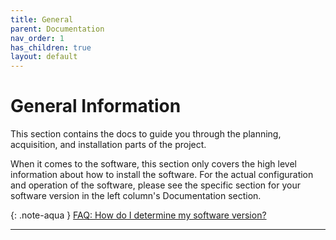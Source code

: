 ```yaml
---
title: General
parent: Documentation
nav_order: 1
has_children: true
layout: default
---
```


# General Information

This section contains the docs to guide you through the planning, acquisition, and installation parts of the project.  

When it comes to the software, this section only covers the high level information about how to install the software.  For the actual configuration and operation of the software, please see the specific section for your software version in the left column's Documentation section.


{: .note-aqua }
[FAQ: How do I determine my software version?]({{site.baseurl}}/FAQ#how-do-i-determine-which-software-version-i-have)

---


